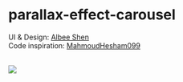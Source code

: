 # parallax-effect-carousel

UI & Design: <a href="https://dribbble.com/shots/5689566-Van-Gogh-museum-application">Albee Shen</a><br/>
Code inspiration: <a href="https://github.com/MahmoudHesham099/Flutter-Parallax">MahmoudHesham099</a>

<br/>

<img src="https://github.com/porelarte/flutter-artworks/blob/master/parallax-effect-carousel/_external/example.gif?raw=true"> 
